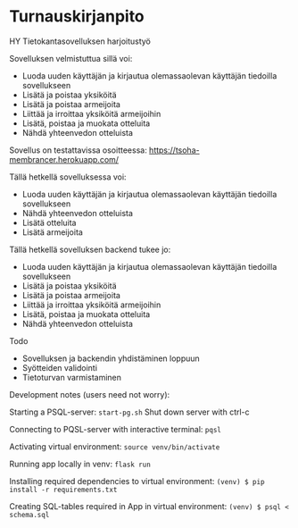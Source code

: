# Turnauskirjanpito
HY Tietokantasovelluksen harjoitustyö

Sovelluksen velmistuttua sillä voi:
- Luoda uuden käyttäjän ja kirjautua olemassaolevan käyttäjän tiedoilla sovellukseen
- Lisätä ja poistaa yksiköitä
- Lisätä ja poistaa armeijoita
- Liittää ja irroittaa yksiköitä armeijoihin
- Lisätä, poistaa ja muokata otteluita
- Nähdä yhteenvedon otteluista

Sovellus on testattavissa osoitteessa:
https://tsoha-membrancer.herokuapp.com/

Tällä hetkellä sovelluksessa voi:
- Luoda uuden käyttäjän ja kirjautua olemassaolevan käyttäjän tiedoilla sovellukseen
- Nähdä yhteenvedon otteluista
- Lisätä otteluita
- Lisätä armeijoita

Tällä hetkellä sovelluksen backend tukee jo:
- Luoda uuden käyttäjän ja kirjautua olemassaolevan käyttäjän tiedoilla sovellukseen
- Lisätä ja poistaa yksiköitä
- Lisätä ja poistaa armeijoita
- Liittää ja irroittaa yksiköitä armeijoihin
- Lisätä, poistaa ja muokata otteluita
- Nähdä yhteenvedon otteluista

Todo
- Sovelluksen ja backendin yhdistäminen loppuun
- Syötteiden validointi
- Tietoturvan varmistaminen

Development notes (users need not worry):

Starting a PSQL-server:
``start-pg.sh``
Shut down server with ctrl-c

Connecting to PQSL-server with interactive terminal:
``pqsl``

Activating virtual environment:
``source venv/bin/activate``

Running app locally in venv:
``flask run``

Installing required dependencies to virtual environment:
``(venv) $ pip install -r requirements.txt``

Creating SQL-tables required in App in virtual environment:
``(venv) $ psql < schema.sql``
